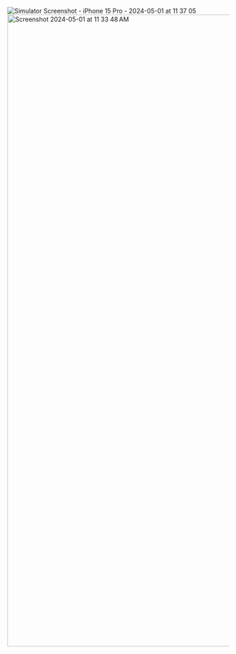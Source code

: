 ![Simulator Screenshot - iPhone 15 Pro - 2024-05-01 at 11 37 05](https://github.com/sumitchahar/ItemsList/assets/19342930/1bb56fc7-c232-4ecc-912b-f3dd6fefda22)
<img width="1433" alt="Screenshot 2024-05-01 at 11 33 48 AM" src="https://github.com/sumitchahar/ItemsList/assets/19342930/6adc31d2-6c35-4c23-a3f4-33e6cfe1f43a">
